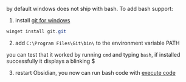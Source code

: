 by default windows does not ship with bash. To add bash support:

1. install [git for windows](https://gitforwindows.org/) 
```powershell
winget install git.git
```

2. add `C:\Program Files\Git\bin\` to the environment variable PATH

you can test that it worked by running `cmd` and typing `bash`,
if installed successfully it displays a blinking $

3. restart Obsidian, you now can run bash code with [execute code](https://github.com/twibiral/obsidian-execute-code)